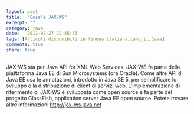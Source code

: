 ```yaml
---
layout: post
title:  "Cose'è JAX-WS"
excerpt: ""
category: java
date:   2011-02-27 22:45:33
tags: [Articoli disponibili in lingua italiana,lang_it,Java]
comments: true
share: true
---
```


JAX-WS sta per Java API for XML Web Services.
JAX-WS fa parte della piattaforma Java EE di Sun Microsystems (ora Oracle). Come altre API di Java EE usa le annotazioni, introdotto in Java SE 5, per semplificare lo sviluppo e la distribuzione di client di servizi web.
L'implementazione di riferimento di JAX-WS è sviluppata come open source e fa parte del progetto GlassFish, application server Java EE open source.
Potete trovare altre informazioni http://jax-ws.java.net
